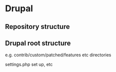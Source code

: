 # Drupal

## Repository structure

## Drupal root structure

e.g. contrib/custom/patched/features etc directories

settings.php set up, etc
